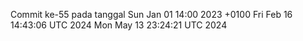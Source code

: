 Commit ke-55 pada tanggal Sun Jan 01 14:00 2023 +0100
Fri Feb 16 14:43:06 UTC 2024
Mon May 13 23:24:21 UTC 2024
